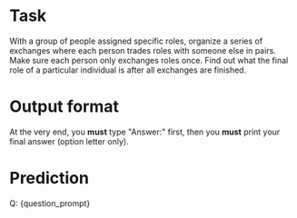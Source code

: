 # Task
With a group of people assigned specific roles, organize a series of exchanges where each person trades roles with someone else in pairs. Make sure each person only exchanges roles once. Find out what the final role of a particular individual is after all exchanges are finished.

# Output format
At the very end, you **must** type "Answer:" first, then you **must** print your final answer (option letter only).

# Prediction
Q: {question_prompt}